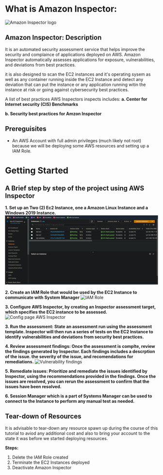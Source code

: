 # What is Amazon Inspector: #
![Amazon Inspector logo](/images/inspector.png)

## Amazon Inspector: Description ##
It is an automated security assessment service that helps improve the security and complaince of applications deployed on AWS. Amazon Inspector automatically assesses applications for exposure, vulnerabilities, and deviations from best practices.

it is also designed to scan the EC2 instances and it's operating sysem as well as any container running inside the EC2 Instance and detect any deviation that can put the instance or any application running witin the instance at risk or going against cybersecurity best practices.

A list of best practices AWS Inspectors inspects includes:
**a. Center for Internet security (CIS) Benchmarks**

**b. Security best practices for Amzon Inspector**

## Prereguisites ##

+ An AWS Account with full admin privileges (much likely not root) because we will be deploying some AWS resources and setting up a IAM Role.

# Getting Started #
## A Brief step by step of the project using AWS Inspector ##

**1. Set up an Two (2) Ec2 Instance, one a Amazon Linux Instance and a Windows 2019 Instance.**
![EC2 Instances already deployed](../aws-inspector-ec2vulns/images/EC2Instances.png)

**2. Create an IAM Role that would be used by the EC2 Instance to communicate with System Manager** 
![IAM Role](/images/IAMPOLICY.png)

**3. Configure AWS Inspector, by creating an Inspector assessment target, which specifies the EC2 instance to be assessed.**
![Config page AWS Inspector](/images/FIRST_TIME.png)

**3. Run the assessment: State an assessment run using the assessment template. Inspector will then run a series of tests on the EC2 Instance to identify vulnerabilities and deviations from security best practices.**

**4. Review assessment findings: Once the assessment is complte, review the findings generated by Inspector. Each findings includes a descrption of the issue. the severity of the issue, and recomendations for remediations.**
![Vulnerability findings](/images/SCAN_RESULT.png)

**5. Remediate issues: Prioritize and remediate the issues identified by Inspector, using the recommendations provided in the findings. Once the issues are resolved, you can rerun the assessment to confirm that the issues have been resolved.**

**6. Session Manager which is a part of Systems Manager can be used to connect to the Instance to perform any manual test as needed.** 

## Tear-down of Resources ##
It is advisable to tear-down any resource spawn up during the course of this tutorial to aviod any additional cost and also to bring your account to the state it was before we started deploying resources.

**Steps:**
1. Delete the IAM Role created 
2. Terminate the EC2 Instances deployed
3. Deactivate Amazon Inspector
